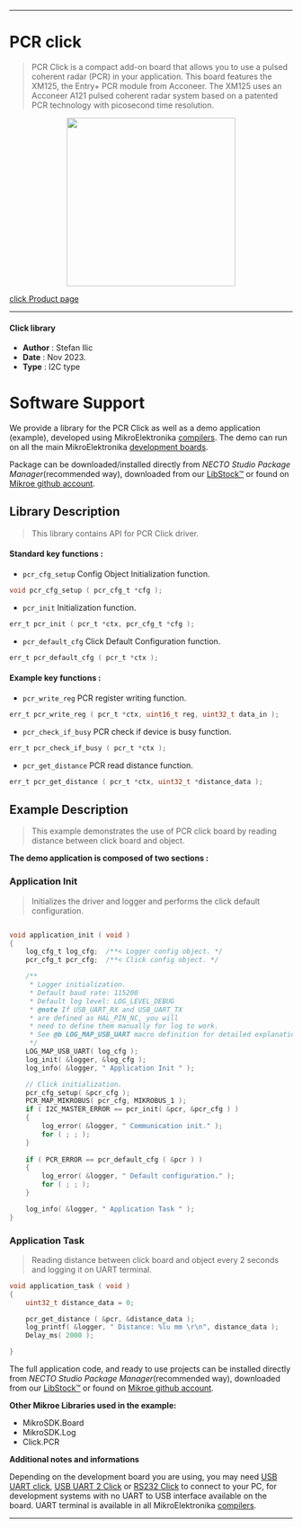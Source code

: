 
---
# PCR click

> PCR Click is a compact add-on board that allows you to use a pulsed coherent radar (PCR) in your application. This board features the XM125, the Entry+ PCR module from Acconeer. The XM125 uses an Acconeer A121 pulsed coherent radar system based on a patented PCR technology with picosecond time resolution. 

<p align="center">
  <img src="https://download.mikroe.com/images/click_for_ide/pcr_click.png" height=300px>
</p>

[click Product page](https://www.mikroe.com/pcr-click)

---


#### Click library

- **Author**        : Stefan Ilic
- **Date**          : Nov 2023.
- **Type**          : I2C type


# Software Support

We provide a library for the PCR Click
as well as a demo application (example), developed using MikroElektronika
[compilers](https://www.mikroe.com/necto-studio).
The demo can run on all the main MikroElektronika [development boards](https://www.mikroe.com/development-boards).

Package can be downloaded/installed directly from *NECTO Studio Package Manager*(recommended way), downloaded from our [LibStock&trade;](https://libstock.mikroe.com) or found on [Mikroe github account](https://github.com/MikroElektronika/mikrosdk_click_v2/tree/master/clicks).

## Library Description

> This library contains API for PCR Click driver.

#### Standard key functions :

- `pcr_cfg_setup` Config Object Initialization function.
```c
void pcr_cfg_setup ( pcr_cfg_t *cfg );
```

- `pcr_init` Initialization function.
```c
err_t pcr_init ( pcr_t *ctx, pcr_cfg_t *cfg );
```

- `pcr_default_cfg` Click Default Configuration function.
```c
err_t pcr_default_cfg ( pcr_t *ctx );
```

#### Example key functions :

- `pcr_write_reg` PCR register writing function.
```c
err_t pcr_write_reg ( pcr_t *ctx, uint16_t reg, uint32_t data_in );
```

- `pcr_check_if_busy` PCR check if device is busy function.
```c
err_t pcr_check_if_busy ( pcr_t *ctx );
```

- `pcr_get_distance` PCR read distance function.
```c
err_t pcr_get_distance ( pcr_t *ctx, uint32_t *distance_data );
```

## Example Description

> This example demonstrates the use of PCR click board by 
  reading distance between click board and object. 

**The demo application is composed of two sections :**

### Application Init

> Initializes the driver and logger and performs the click default configuration.

```c

void application_init ( void ) 
{
    log_cfg_t log_cfg;  /**< Logger config object. */
    pcr_cfg_t pcr_cfg;  /**< Click config object. */

    /** 
     * Logger initialization.
     * Default baud rate: 115200
     * Default log level: LOG_LEVEL_DEBUG
     * @note If USB_UART_RX and USB_UART_TX 
     * are defined as HAL_PIN_NC, you will 
     * need to define them manually for log to work. 
     * See @b LOG_MAP_USB_UART macro definition for detailed explanation.
     */
    LOG_MAP_USB_UART( log_cfg );
    log_init( &logger, &log_cfg );
    log_info( &logger, " Application Init " );

    // Click initialization.
    pcr_cfg_setup( &pcr_cfg );
    PCR_MAP_MIKROBUS( pcr_cfg, MIKROBUS_1 );
    if ( I2C_MASTER_ERROR == pcr_init( &pcr, &pcr_cfg ) ) 
    {
        log_error( &logger, " Communication init." );
        for ( ; ; );
    }
    
    if ( PCR_ERROR == pcr_default_cfg ( &pcr ) )
    {
        log_error( &logger, " Default configuration." );
        for ( ; ; );
    }

    log_info( &logger, " Application Task " );
}

```

### Application Task

> Reading distance between click board and object every 2 seconds and logging it on UART terminal.

```c
void application_task ( void ) 
{
    uint32_t distance_data = 0;

    pcr_get_distance ( &pcr, &distance_data );
    log_printf( &logger, " Distance: %lu mm \r\n", distance_data );
    Delay_ms( 2000 );

}
```

The full application code, and ready to use projects can be installed directly from *NECTO Studio Package Manager*(recommended way), downloaded from our [LibStock&trade;](https://libstock.mikroe.com) or found on [Mikroe github account](https://github.com/MikroElektronika/mikrosdk_click_v2/tree/master/clicks).

**Other Mikroe Libraries used in the example:**

- MikroSDK.Board
- MikroSDK.Log
- Click.PCR

**Additional notes and informations**

Depending on the development board you are using, you may need
[USB UART click](https://www.mikroe.com/usb-uart-click),
[USB UART 2 Click](https://www.mikroe.com/usb-uart-2-click) or
[RS232 Click](https://www.mikroe.com/rs232-click) to connect to your PC, for
development systems with no UART to USB interface available on the board. UART
terminal is available in all MikroElektronika
[compilers](https://shop.mikroe.com/compilers).

---
